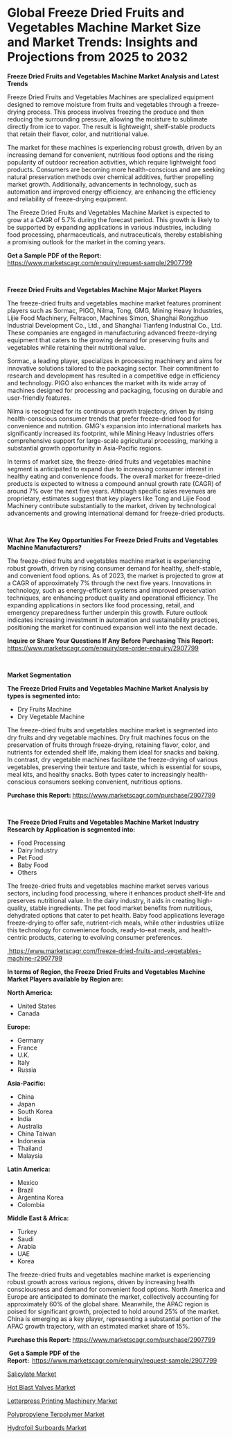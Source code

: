<p><h1>Global Freeze Dried Fruits and Vegetables Machine Market Size and Market Trends: Insights and Projections from 2025 to 2032</h1></p><p><strong>Freeze Dried Fruits and Vegetables Machine Market Analysis and Latest Trends</strong></p>
<p><p>Freeze Dried Fruits and Vegetables Machines are specialized equipment designed to remove moisture from fruits and vegetables through a freeze-drying process. This process involves freezing the produce and then reducing the surrounding pressure, allowing the moisture to sublimate directly from ice to vapor. The result is lightweight, shelf-stable products that retain their flavor, color, and nutritional value. </p><p>The market for these machines is experiencing robust growth, driven by an increasing demand for convenient, nutritious food options and the rising popularity of outdoor recreation activities, which require lightweight food products. Consumers are becoming more health-conscious and are seeking natural preservation methods over chemical additives, further propelling market growth. Additionally, advancements in technology, such as automation and improved energy efficiency, are enhancing the efficiency and reliability of freeze-drying equipment.</p><p>The Freeze Dried Fruits and Vegetables Machine Market is expected to grow at a CAGR of 5.7% during the forecast period. This growth is likely to be supported by expanding applications in various industries, including food processing, pharmaceuticals, and nutraceuticals, thereby establishing a promising outlook for the market in the coming years.</p></p>
<p><strong>Get a Sample PDF of the Report:&nbsp;</strong> <a href="https://www.marketscagr.com/enquiry/request-sample/2907799?utm_campaign=1869&utm_medium=2&utm_source=Github&utm_content=ia&utm_term=12032025&utm_id=freeze-dried-fruits-and-vegetables-machine">https://www.marketscagr.com/enquiry/request-sample/2907799</a></p>
<p>&nbsp;</p>
<p><strong>Freeze Dried Fruits and Vegetables Machine Major Market Players</strong></p>
<p><p>The freeze-dried fruits and vegetables machine market features prominent players such as Sormac, PIGO, Nilma, Tong, GMG, Mining Heavy Industries, Lijie Food Machinery, Feltracon, Machines Simon, Shanghai Rongzhuo Industrial Development Co., Ltd., and Shanghai Tianfeng Industrial Co., Ltd. These companies are engaged in manufacturing advanced freeze-drying equipment that caters to the growing demand for preserving fruits and vegetables while retaining their nutritional value.</p><p>Sormac, a leading player, specializes in processing machinery and aims for innovative solutions tailored to the packaging sector. Their commitment to research and development has resulted in a competitive edge in efficiency and technology. PIGO also enhances the market with its wide array of machines designed for processing and packaging, focusing on durable and user-friendly features. </p><p>Nilma is recognized for its continuous growth trajectory, driven by rising health-conscious consumer trends that prefer freeze-dried food for convenience and nutrition. GMG's expansion into international markets has significantly increased its footprint, while Mining Heavy Industries offers comprehensive support for large-scale agricultural processing, marking a substantial growth opportunity in Asia-Pacific regions.</p><p>In terms of market size, the freeze-dried fruits and vegetables machine segment is anticipated to expand due to increasing consumer interest in healthy eating and convenience foods. The overall market for freeze-dried products is expected to witness a compound annual growth rate (CAGR) of around 7% over the next five years. Although specific sales revenues are proprietary, estimates suggest that key players like Tong and Lijie Food Machinery contribute substantially to the market, driven by technological advancements and growing international demand for freeze-dried products.</p></p>
<p>&nbsp;</p>
<p><strong>What Are The Key Opportunities For Freeze Dried Fruits and Vegetables Machine Manufacturers?</strong></p>
<p><p>The freeze-dried fruits and vegetables machine market is experiencing robust growth, driven by rising consumer demand for healthy, shelf-stable, and convenient food options. As of 2023, the market is projected to grow at a CAGR of approximately 7% through the next five years. Innovations in technology, such as energy-efficient systems and improved preservation techniques, are enhancing product quality and operational efficiency. The expanding applications in sectors like food processing, retail, and emergency preparedness further underpin this growth. Future outlook indicates increasing investment in automation and sustainability practices, positioning the market for continued expansion well into the next decade.</p></p>
<p><strong>Inquire or Share Your Questions If Any Before Purchasing This Report:</strong> <a href="https://www.marketscagr.com/enquiry/pre-order-enquiry/2907799?utm_campaign=1869&utm_medium=2&utm_source=Github&utm_content=ia&utm_term=12032025&utm_id=freeze-dried-fruits-and-vegetables-machine">https://www.marketscagr.com/enquiry/pre-order-enquiry/2907799</a></p>
<p>&nbsp;</p>
<p><strong>Market Segmentation</strong></p>
<p><strong>The Freeze Dried Fruits and Vegetables Machine Market Analysis by types is segmented into:</strong></p>
<p><ul><li>Dry Fruits Machine</li><li>Dry Vegetable Machine</li></ul></p>
<p><p>The freeze-dried fruits and vegetables machine market is segmented into dry fruits and dry vegetable machines. Dry fruit machines focus on the preservation of fruits through freeze-drying, retaining flavor, color, and nutrients for extended shelf life, making them ideal for snacks and baking. In contrast, dry vegetable machines facilitate the freeze-drying of various vegetables, preserving their texture and taste, which is essential for soups, meal kits, and healthy snacks. Both types cater to increasingly health-conscious consumers seeking convenient, nutritious options.</p></p>
<p><strong>Purchase this Report:&nbsp;</strong><a href="https://www.marketscagr.com/purchase/2907799?utm_campaign=1869&utm_medium=2&utm_source=Github&utm_content=ia&utm_term=12032025&utm_id=freeze-dried-fruits-and-vegetables-machine">https://www.marketscagr.com/purchase/2907799</a></p>
<p>&nbsp;</p>
<p><strong>The Freeze Dried Fruits and Vegetables Machine Market Industry Research by Application is segmented into:</strong></p>
<p><ul><li>Food Processing</li><li>Dairy Industry</li><li>Pet Food</li><li>Baby Food</li><li>Others</li></ul></p>
<p><p>The freeze-dried fruits and vegetables machine market serves various sectors, including food processing, where it enhances product shelf-life and preserves nutritional value. In the dairy industry, it aids in creating high-quality, stable ingredients. The pet food market benefits from nutritious, dehydrated options that cater to pet health. Baby food applications leverage freeze-drying to offer safe, nutrient-rich meals, while other industries utilize this technology for convenience foods, ready-to-eat meals, and health-centric products, catering to evolving consumer preferences.</p></p>
<p><a href="https://www.marketscagr.com/freeze-dried-fruits-and-vegetables-machine-r2907799?utm_campaign=1869&utm_medium=2&utm_source=Github&utm_content=ia&utm_term=12032025&utm_id=freeze-dried-fruits-and-vegetables-machine">&nbsp;https://www.marketscagr.com/freeze-dried-fruits-and-vegetables-machine-r2907799</a></p>
<p><strong>In terms of Region, the Freeze Dried Fruits and Vegetables Machine Market Players available by Region are:</strong></p>
<p>
    <p> <strong> North America: </strong>
        <ul>
            <li>United States</li>
            <li>Canada</li>
        </ul>
        </p> 
    <p> <strong> Europe: </strong>
        <ul>
            <li>Germany</li>
            <li>France</li>
            <li>U.K.</li>
            <li>Italy</li>
            <li>Russia</li>
        </ul>
        </p> 
    <p> <strong> Asia-Pacific: </strong>
        <ul>
            <li>China</li>
            <li>Japan</li>
            <li>South Korea</li>
            <li>India</li>
            <li>Australia</li>
            <li>China Taiwan</li>
            <li>Indonesia</li>
            <li>Thailand</li>
            <li>Malaysia</li>
        </ul>
        </p> 
    <p> <strong> Latin America: </strong>
        <ul>
            <li>Mexico</li>
            <li>Brazil</li>
            <li>Argentina Korea</li>
            <li>Colombia</li>
        </ul>
        </p> 
    <p> <strong> Middle East & Africa: </strong>
        <ul>
            <li>Turkey</li>
            <li>Saudi</li>
            <li>Arabia</li>
            <li>UAE</li>
            <li>Korea</li>
        </ul>
    </p>
    </p>
<p><p>The freeze-dried fruits and vegetables machine market is experiencing robust growth across various regions, driven by increasing health consciousness and demand for convenient food options. North America and Europe are anticipated to dominate the market, collectively accounting for approximately 60% of the global share. Meanwhile, the APAC region is poised for significant growth, projected to hold around 25% of the market. China is emerging as a key player, representing a substantial portion of the APAC growth trajectory, with an estimated market share of 15%.</p></p>
<p><strong>Purchase this Report: </strong><a href="https://www.marketscagr.com/purchase/2907799?utm_campaign=1869&utm_medium=2&utm_source=Github&utm_content=ia&utm_term=12032025&utm_id=freeze-dried-fruits-and-vegetables-machine">https://www.marketscagr.com/purchase/2907799</a></p>
<p>&nbsp;<strong>Get a Sample PDF of the Report:&nbsp;&nbsp;</strong><a href="https://www.marketscagr.com/enquiry/request-sample/2907799?utm_campaign=1869&utm_medium=2&utm_source=Github&utm_content=ia&utm_term=12032025&utm_id=freeze-dried-fruits-and-vegetables-machine">https://www.marketscagr.com/enquiry/request-sample/2907799</a></p>
<p><strong></strong></p>
<p><p><a href="https://github.com/joubehobock75/Market-Research-Report-List-1/blob/main/salicylate-market.md?utm_campaign=1869&utm_medium=2&utm_source=Github&utm_content=ia&utm_term=12032025&utm_id=freeze-dried-fruits-and-vegetables-machine">Salicylate Market</a></p><p><a href="https://github.com/gasiorgary79/Market-Research-Report-List-1/blob/main/hot-blast-valves-market.md?utm_campaign=1869&utm_medium=2&utm_source=Github&utm_content=ia&utm_term=12032025&utm_id=freeze-dried-fruits-and-vegetables-machine">Hot Blast Valves Market</a></p><p><a href="https://github.com/ozolsgasko02/Market-Research-Report-List-1/blob/main/letterpress-printing-machinery-market.md?utm_campaign=1869&utm_medium=2&utm_source=Github&utm_content=ia&utm_term=12032025&utm_id=freeze-dried-fruits-and-vegetables-machine">Letterpress Printing Machinery Market</a></p><p><a href="https://github.com/vigatoimrene04/Market-Research-Report-List-1/blob/main/polypropylene-terpolymer-market.md?utm_campaign=1869&utm_medium=2&utm_source=Github&utm_content=ia&utm_term=12032025&utm_id=freeze-dried-fruits-and-vegetables-machine">Polypropylene Terpolymer Market</a></p><p><a href="https://github.com/supashcriana/Market-Research-Report-List-1/blob/main/hydrofoil-surboards-market.md?utm_campaign=1869&utm_medium=2&utm_source=Github&utm_content=ia&utm_term=12032025&utm_id=freeze-dried-fruits-and-vegetables-machine">Hydrofoil Surboards Market</a></p></p>